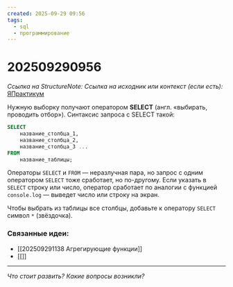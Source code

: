 ```yaml
---
created: 2025-09-29 09:56
tags:
  - sql
  - программирование
---
```

# 202509290956
*Ссылка на StructureNote:* 
*Ссылка на исходник или контекст (если есть):*  [ЯПрактикум](https://practicum.yandex.ru/learn/backend-nodejs/courses/a4214ab0-2146-4152-b90e-651bf4c7ca5e/sprints/564244/topics/1b53ba64-4733-4307-b1cd-4bdadedf0af9/lessons/53d48a4b-d372-4cbc-b362-64bc472a1f6b/)

Нужную выборку получают оператором **SELECT** (англ. «выбирать, проводить отбор»). Синтаксис запроса с SELECT такой:
```SQL
SELECT 
    название_столбца_1,
    название_столбца_2,
    название_столбца_3 ...  
FROM 
    название_таблицы;

```
Операторы `SELECT` и `FROM` — неразлучная пара, но запрос с одним оператором `SELECT` тоже сработает, но по-другому. Если указать в `SELECT` строку или число, оператор сработает по аналогии с функцией `console.log` — выведет число или строку на экран.

Чтобы выбрать из таблицы все столбцы, добавьте к оператору `SELECT` символ `*` (звёздочка).
### Связанные идеи:
* [[202509291138 Агрегирующие функции]]
* [[]]
---

*Что стоит развить? Какие вопросы возникли?*